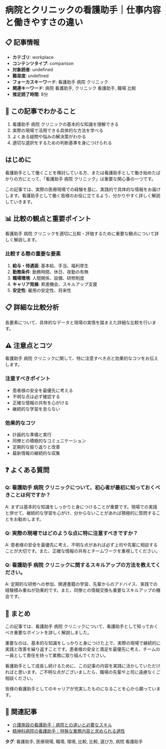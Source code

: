 # 病院とクリニックの看護助手｜仕事内容と働きやすさの違い

## 📋 記事情報
- **カテゴリ**: workplace
- **コンテンツタイプ**: comparison
- **対象読者**: undefined
- **難易度**: undefined
- **フォーカスキーワード**: 看護助手 病院 クリニック
- **関連キーワード**: 病院 看護助手, クリニック 看護助手, 職場 比較
- **推定読了時間**: 8分

## 🎯 この記事でわかること
1. 看護助手 病院 クリニックの基本的な知識を理解できる
2. 実際の現場で活用できる具体的な方法を学べる
3. よくある疑問や悩みの解決策がわかる
4. 適切な選択をするための判断基準を身につけられる

## はじめに
看護助手として働くことを検討している方、または看護助手として働き始めたばかりの方にとって、「看護助手 病院 クリニック」は重要な関心事の一つです。

この記事では、実際の医療現場での経験を基に、実践的で具体的な情報をお届けします。看護助手として働く皆様のお役に立てるよう、分かりやすく詳しく解説していきます。

## 📊 比較の観点と重要ポイント
看護助手 病院 クリニックを適切に比較・評価するために重要な観点について詳しく解説します。

### 比較する際の重要な要素
1. **給与・待遇面**: 基本給、手当、福利厚生
2. **勤務条件**: 勤務時間、休日、夜勤の有無
3. **職場環境**: 人間関係、設備、研修制度
4. **キャリア発展**: 昇進機会、スキルアップ支援
5. **安定性**: 雇用の安定性、将来性

## 📋 詳細な比較分析
各要素について、具体的なデータと現場の実情を踏まえた詳細な比較を行います。

## ⚠️ 注意点とコツ
看護助手 病院 クリニックに関して、特に注意すべき点と効果的なコツをお伝えします。

### 注意すべきポイント
- 患者様の安全を最優先に考える
- 不明な点は必ず確認する
- 正確な情報の共有を心がける
- 継続的な学習を怠らない

### 効果的なコツ
- 計画的な準備と実行
- 同僚との積極的なコミュニケーション
- 定期的な振り返りと改善
- 最新情報の継続的な収集

## ❓ よくある質問
### Q: 看護助手 病院 クリニックについて、初心者が最初に知っておくべきことは何ですか？
A: まずは基本的な知識をしっかりと身につけることが重要です。現場での実践と併せて、継続的な学習を心がけ、分からないことがあれば積極的に質問することをお勧めします。

### Q: 実際の現場ではどのような点に特に注意すべきですか？
A: 患者様の安全を最優先に考え、不明な点があれば必ず上司や先輩に相談することが大切です。また、正確な情報の共有とチームワークを重視してください。

### Q: 看護助手 病院 クリニックに関するスキルアップの方法を教えてください。
A: 定期的な研修への参加、関連書籍の学習、先輩からのアドバイス、実践での経験積み重ねが効果的です。また、同僚との情報交換も重要なスキルアップの機会です。

## 📝 まとめ
この記事では、看護助手 病院 クリニックについて、看護助手として知っておくべき重要なポイントを詳しく解説しました。

重要なのは、基本的な知識をしっかりと身につけた上で、実際の現場で継続的に実践と改善を繰り返すことです。患者様の安全と満足を最優先に考え、チームの一員として責任を持って業務に取り組んでください。

看護助手として成長し続けるために、この記事の内容を実践に活かしていただければと思います。ご不明な点がございましたら、職場の先輩や上司に遠慮なくご相談ください。

皆様の看護助手としてのキャリアが充実したものになることを心から願っています。

## 🔗 関連記事
- [介護施設の看護助手｜病院との違いと必要なスキル](/nursing-home-nursing-assistant)
- [精神科病院の看護助手｜特殊な業務内容と求められる適性](/psychiatric-hospital-nursing-assistant)

**タグ**: 看護助手, 医療現場, 職場, 環境, 比較, 比較, 選び方, 病院 看護助手
